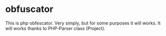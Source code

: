obfuscator
==========
This is php obfescator. Very simply, but for some purposes it will works.
It will works thanks to PHP-Parser class (Project).

